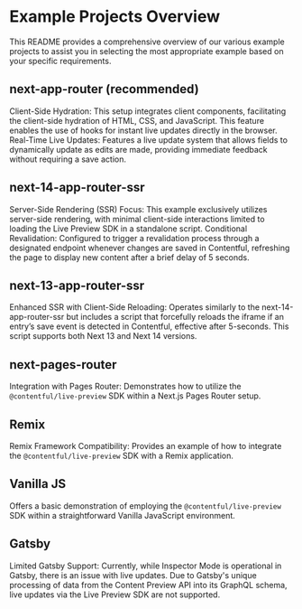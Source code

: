 # Example Projects Overview

This README provides a comprehensive overview of our various example projects to assist you in selecting the most appropriate example based on your specific requirements.

## next-app-router (recommended)

Client-Side Hydration: This setup integrates client components, facilitating the client-side hydration of HTML, CSS, and JavaScript. This feature enables the use of hooks for instant live updates directly in the browser.
Real-Time Live Updates: Features a live update system that allows fields to dynamically update as edits are made, providing immediate feedback without requiring a save action.

## next-14-app-router-ssr

Server-Side Rendering (SSR) Focus: This example exclusively utilizes server-side rendering, with minimal client-side interactions limited to loading the Live Preview SDK in a standalone script.
Conditional Revalidation: Configured to trigger a revalidation process through a designated endpoint whenever changes are saved in Contentful, refreshing the page to display new content after a brief delay of 5 seconds.

## next-13-app-router-ssr

Enhanced SSR with Client-Side Reloading: Operates similarly to the next-14-app-router-ssr but includes a script that forcefully reloads the iframe if an entry’s save event is detected in Contentful, effective after 5-seconds. This script supports both Next 13 and Next 14 versions.

## next-pages-router

Integration with Pages Router: Demonstrates how to utilize the `@contentful/live-preview` SDK within a Next.js Pages Router setup.

## Remix

Remix Framework Compatibility: Provides an example of how to integrate the `@contentful/live-preview` SDK with a Remix application.

## Vanilla JS

Offers a basic demonstration of employing the `@contentful/live-preview` SDK within a straightforward Vanilla JavaScript environment.

## Gatsby

Limited Gatsby Support: Currently, while Inspector Mode is operational in Gatsby, there is an issue with live updates. Due to Gatsby's unique processing of data from the Content Preview API into its GraphQL schema, live updates via the Live Preview SDK are not supported.
